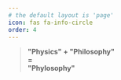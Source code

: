 ```yaml
---
# the default layout is 'page'
icon: fas fa-info-circle
order: 4
---
```


> **"Physics" + "Philosophy"** <br> **=** <br> 
> **"Phylosophy"**
